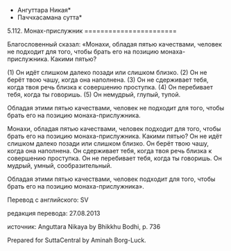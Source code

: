 * Ангуттара Никая*
* Паччхасамана сутта*

5\.112\. Монах\-прислужник
\=\=\=\=\=\=\=\=\=\=\=\=\=\=\=\=\=\=\=\=\=\=\=

Благословенный сказал: «Монахи, обладая пятью качествами, человек не подходит для того, чтобы брать его на позицию монаха\-прислужника\. Какими пятью?

\(1\) Он идёт слишком далеко позади или слишком близко\. \(2\) Он не берёт твою чашу, когда она наполнена\. \(3\) Он не сдерживает тебя, когда твоя речь близка к совершению проступка\. \(4\) Он перебивает тебя, когда ты говоришь\. \(5\) Он немудрый, глупый, тупой\.

Обладая этими пятью качествами, человек не подходит для того, чтобы брать его на позицию монаха\-прислужника\.

Монахи, обладая пятью качествами, человек подходит для того, чтобы брать его на позицию монаха\-прислужника\. Какими пятью? Он не идёт слишком далеко позади или слишком близко\. Он берёт твою чашу, когда она наполнена\. Он сдерживает тебя, когда твоя речь близка к совершению проступка\. Он не перебивает тебя, когда ты говоришь\. Он мудрый, умный, сообразительный\.

Обладая этими пятью качествами, человек подходит для того, чтобы брать его на позицию монаха\-прислужника»\.

Перевод с английского: SV

редакция перевода: 27\.08\.2013

источник: Anguttara Nikaya by Bhikkhu Bodhi, p\. 736

Prepared for SuttaCentral by Aminah Borg\-Luck\.